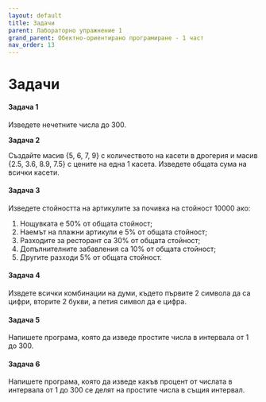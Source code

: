 ```yaml
---
layout: default
title: Задачи
parent: Лабораторно упражнение 1
grand_parent: Обектно-ориентирано програмиране - 1 част
nav_order: 13
---
```

# Задачи

#### Задача 1

Изведете нечетните числа до 300.

**Задача 2**

Създайте масив {5, 6, 7, 9} с количеството на касети в дрогерия и масив {2.5, 3.6, 8.9, 7.5} с цените на една 1 касета. Изведете общата сума на всички касети.

#### Задача 3

Изведете стойността на артикулите за почивка на стойност 10000 ако:

1. Нощувката е 50% от общата стойност;
2. Наемът на плажни артикули е 5% от общата стойност;
3. Разходите за ресторант са 30% от общата стойност;
4. Допълнителните забавления са 10% от общата стойност;
5. Другите разходи 5% от общата стойност.

#### Задача 4

Извдете всички комбинации на думи, където първите 2 символа да са цифри, вторите 2 букви, а петия символ да е цифра.

#### Задача 5

Напишете програма, която да изведе простите числа в интервала от 1 до 300.

#### Задача 6

Напишете програма, която да изведе какъв процент от числата в интервала от 1 до 300 се делят на простите числа в същия интервал.
